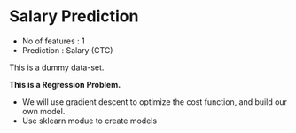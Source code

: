# Salary Prediction
  - No of features : 1
  - Prediction : Salary (CTC)

This is a dummy data-set.

**This is a Regression Problem.**
  -  We will use gradient descent to optimize the cost function, and build our own model.
  -  Use sklearn modue to create models
